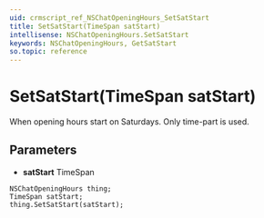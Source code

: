```yaml
---
uid: crmscript_ref_NSChatOpeningHours_SetSatStart
title: SetSatStart(TimeSpan satStart)
intellisense: NSChatOpeningHours.SetSatStart
keywords: NSChatOpeningHours, GetSatStart
so.topic: reference
---
```


# SetSatStart(TimeSpan satStart)

When opening hours start on Saturdays. Only time-part is used.

## Parameters

* **satStart** TimeSpan

```crmscript
NSChatOpeningHours thing;
TimeSpan satStart;
thing.SetSatStart(satStart);
```

